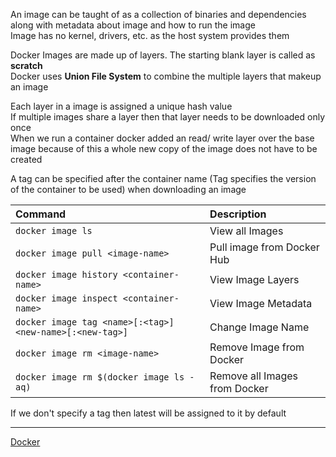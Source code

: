 An image can be taught of as a collection of binaries and dependencies along with metadata about image and how to run the image  
Image has no kernel, drivers, etc. as the host system provides them

Docker Images are made up of layers. The starting blank layer is called as **scratch**  
Docker uses **Union File System** to combine the multiple layers that makeup an image

Each layer in a image is assigned a unique hash value  
If multiple images share a layer then that layer needs to be downloaded only once  
When we run a container docker added an read/ write layer over the base image because of this a whole new copy of the image does not have to be created

A tag can be specified after the container name (Tag specifies the version of the container to be used) when downloading an image

|Command|Description|
|:------|:----------|
|`docker image ls`|View all Images|
|`docker image pull <image-name>`|Pull image from Docker Hub|
|`docker image history <container-name>`|View Image Layers|
|`docker image inspect <container-name>`|View Image Metadata|
|`docker image tag <name>[:<tag>] <new-name>[:<new-tag>]`|Change Image Name|
|`docker image rm <image-name>`|Remove Image from Docker|
|`docker image rm $(docker image ls -aq)`|Remove all Images from Docker|

If we don't specify a tag then latest will be assigned to it by default

---

[Docker](../Docker.md)
